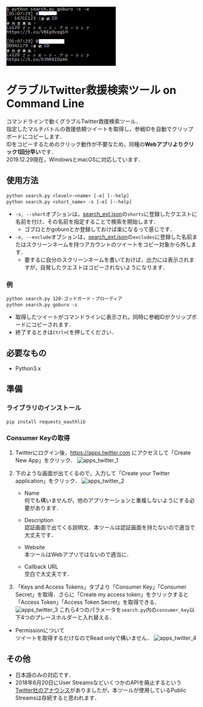 ![demo](images/demo.png) 

# グラブルTwitter救援検索ツール on Command Line

コマンドラインで動くグラブルTwitter救援検索ツール．  
指定したマルチバトルの救援依頼ツイートを取得し，参戦IDを自動でクリップボードにコピーします．  
IDをコピーするためのクリック動作が不要なため，同種の<strong>Webアプリよりクリック1回分早い</strong>です．  
2019.12.29現在，WindowsとmacOSに対応しています．

## 使用方法

```
python search.py <level>-<name> [-e] [--help]
python search.py <short_name> -s [-e] [--help]
```
+ `-s, --short`オプションは，[search_ext.json](search_ext.json)の`shorts`に登録したクエストに名前を付け，その名前を指定することで検索を開始します．
    + ゴブロとかgoburoとか登録しておけば楽になるって感じです．
+ `-e, --exclude`オプションは，[search_ext.json](search_ext.json)の`excludes`に登録した名前またはスクリーンネームを持つアカウントのツイートをコピー対象から外します．
    + 要するに自分のスクリーンネームを書いておけば，出力には表示されますが，自発したクエストはコピーされないようになります．

### 例

```
python search.py 120-ゴッドガード・ブローディア
python search.py goburo -s
```
+ 取得したツイートがコマンドラインに表示され，同時に参戦IDがクリップボードにコピーされます．
+ 終了するときは`Ctrl+C`を押してください．

## 必要なもの
+ Python3.x

## 準備

### ライブラリのインストール
```
pip install requests_oauthlib
```

### Consumer Keyの取得
1. Twitterにログイン後，https://apps.twitter.com にアクセスして「Create New App」をクリック．
![apps_twitter_1](images/apps_twitter_1.png)  

2. 下のような画面が出てくるので，入力して「Create your Twitter application」をクリック．
![apps_twitter_2](images/apps_twitter_2.png)

   + Name  
   何でも構いませんが，他のアプリケーションと重複しないようにする必要があります．

   + Description  
   認証画面で出てくる説明文．本ツールは認証画面を持たないので適当で大丈夫です．
   
   + Website  
   本ツールはWebアプリではないので適当に．

   + Callback URL  
   空白で大丈夫です．  

3. 「Keys and Access Tokens」タブより「Consumer Key」「Consumer Secret」を取得．さらに「Create my access token」をクリックすると「Access Token」「Access Token Secret」を取得できる．  
![apps_twitter_3](images/apps_twitter_3.png)
これら4つのパラメータを`search.py`内の`consumer_key`以下4つのプレースホルダーと入れ替える．  

+ Permissionについて  
ツイートを取得するだけなのでRead onlyで構いません．
![apps_twitter_4](images/apps_twitter_4.png)

## その他
+ 日本語のみの対応です．
+ 2018年6月20日にUser StreamsなどいくつかのAPIを廃止するという[Twitter社のアナウンス](https://blog.twitter.com/developer/ja_jp/topics/tools/2017/aaa.html)がありましたが，本ツールが使用しているPublic Streamsは存続すると思われます．